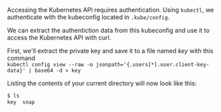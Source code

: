 
Accessing the Kubernetes API requires authentication. Using `kubectl`, we authenticate with the kubeconfig located in `.kube/config`.

We can extract the authentiction data from this kubeconfig and use it to access the Kubernetes API with curl.

First, we'll extract the private key and save it to a file named _key_ with this command  
`kubectl config view --raw -o jsonpath='{.users[*].user.client-key-data}' | base64 -d > key`

Listing the contents of your current directory will now look like this:
```bash
$ ls
key  snap
```
